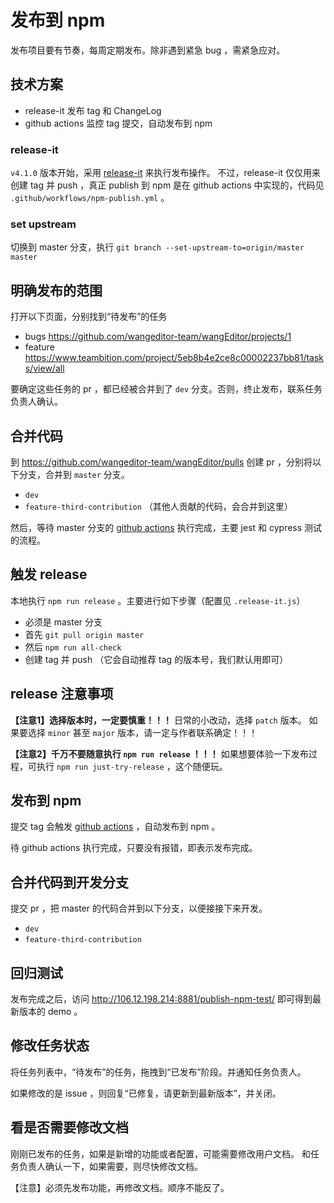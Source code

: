 # 发布到 npm

发布项目要有节奏，每周定期发布。除非遇到紧急 bug ，需紧急应对。

## 技术方案

- release-it 发布 tag 和 ChangeLog
- github actions 监控 tag 提交，自动发布到 npm

### release-it

`v4.1.0` 版本开始，采用 [release-it](https://github.com/release-it/release-it) 来执行发布操作。 不过，release-it 仅仅用来创建 tag 并 push ，真正
publish 到 npm 是在 github actions 中实现的，代码见 `.github/workflows/npm-publish.yml` 。

### set upstream

切换到 master 分支，执行 `git branch --set-upstream-to=origin/master master`

## 明确发布的范围

打开以下页面，分别找到“待发布”的任务

- bugs https://github.com/wangeditor-team/wangEditor/projects/1
- feature https://www.teambition.com/project/5eb8b4e2ce8c00002237bb81/tasks/view/all

要确定这些任务的 pr ，都已经被合并到了 `dev` 分支。否则，终止发布，联系任务负责人确认。

## 合并代码

到 https://github.com/wangeditor-team/wangEditor/pulls 创建 pr ，分别将以下分支，合并到 `master` 分支。

- `dev`
- `feature-third-contribution` （其他人贡献的代码，会合并到这里）

然后，等待 master 分支的 [github actions](https://github.com/wangeditor-team/wangEditor/actions) 执行完成，主要 jest 和 cypress 测试的流程。

## 触发 release

本地执行 `npm run release` 。主要进行如下步骤（配置见 `.release-it.js`）

- 必须是 master 分支
- 首先 `git pull origin master`
- 然后 `npm run all-check`
- 创建 tag 并 push （它会自动推荐 tag 的版本号，我们默认用即可）

## release 注意事项

**【注意1】选择版本时，一定要慎重！！！** 日常的小改动，选择 `patch` 版本。 如果要选择 `minor` 甚至 `major` 版本，请一定与作者联系确定！！！

**【注意2】千万不要随意执行 `npm run release` ！！！**
如果想要体验一下发布过程，可执行 `npm run just-try-release` ，这个随便玩。

## 发布到 npm

提交 tag
会触发 [github actions](https://github.com/wangeditor-team/wangEditor/actions?query=workflow%3A%22npm-publish+and+test%22)
，自动发布到 npm 。

待 github actions 执行完成，只要没有报错，即表示发布完成。

## 合并代码到开发分支

提交 pr ，把 master 的代码合并到以下分支，以便接接下来开发。

- `dev`
- `feature-third-contribution`

## 回归测试

发布完成之后，访问 http://106.12.198.214:8881/publish-npm-test/ 即可得到最新版本的 demo 。

## 修改任务状态

将任务列表中，“待发布”的任务，拖拽到“已发布”阶段。并通知任务负责人。

如果修改的是 issue ，则回复“已修复，请更新到最新版本”，并关闭。

## 看是否需要修改文档

刚刚已发布的任务，如果是新增的功能或者配置，可能需要修改用户文档。 和任务负责人确认一下，如果需要，则尽快修改文档。

【注意】必须先发布功能，再修改文档。顺序不能反了。
